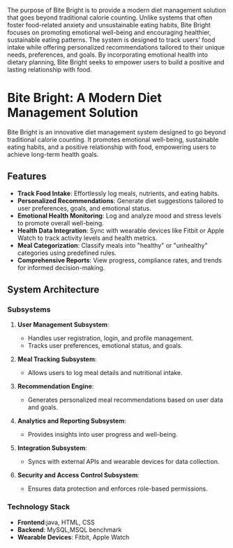 
The purpose of Bite Bright is to provide a modern diet management solution that goes beyond traditional calorie counting. Unlike systems that often foster food-related anxiety and unsustainable eating habits, Bite Bright focuses on promoting emotional well-being and encouraging healthier, sustainable eating patterns. The system is designed to track users' food intake while offering personalized recommendations tailored to their unique needs, preferences, and goals. By incorporating emotional health into dietary planning, Bite Bright seeks to empower users to build a positive and lasting relationship with food.

# Bite Bright: A Modern Diet Management Solution

Bite Bright is an innovative diet management system designed to go beyond traditional calorie counting. It promotes emotional well-being, sustainable eating habits, and a positive relationship with food, empowering users to achieve long-term health goals.

## Features

- **Track Food Intake**: Effortlessly log meals, nutrients, and eating habits.
- **Personalized Recommendations**: Generate diet suggestions tailored to user preferences, goals, and emotional status.
- **Emotional Health Monitoring**: Log and analyze mood and stress levels to promote overall well-being.
- **Health Data Integration**: Sync with wearable devices like Fitbit or Apple Watch to track activity levels and health metrics.
- **Meal Categorization**: Classify meals into "healthy" or "unhealthy" categories using predefined rules.
- **Comprehensive Reports**: View progress, compliance rates, and trends for informed decision-making.

## System Architecture

### Subsystems

1. **User Management Subsystem**:
   - Handles user registration, login, and profile management.
   - Tracks user preferences, emotional status, and goals.

2. **Meal Tracking Subsystem**:
   - Allows users to log meal details and nutritional intake.

3. **Recommendation Engine**:
   - Generates personalized meal recommendations based on user data and goals.

4. **Analytics and Reporting Subsystem**:
   - Provides insights into user progress and well-being.

5. **Integration Subsystem**:
   - Syncs with external APIs and wearable devices for data collection.

6. **Security and Access Control Subsystem**:
   - Ensures data protection and enforces role-based permissions.

### Technology Stack

- **Frontend**:java, HTML, CSS
- **Backend**: MySQL,MSQL benchmark
- **Wearable Devices**: Fitbit, Apple Watch


